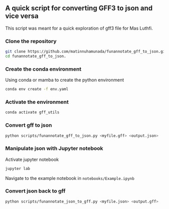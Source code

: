 ## A quick script for converting GFF3 to json and vice versa
This script was meant for a quick exploration of gff3 file for Mas Luthfi.

### Clone the repository
```bash
git clone https://github.com/matinnuhamunada/funannotate_gff_to_json.git
cd funannotate_gff_to_json.
```

### Create the conda environment
Using conda or mamba to create the python environment

```bash
conda env create -f env.yaml 
```

### Activate the environment
```bash
conda activate gff_utils 
```

### Convert gff to json
```bash
python scripts/funannotate_gff_to_json.py <myfile.gff> <output.json>
```

### Manipulate json with Jupyter notebook
Activate jupyter notebook
```bash
jupyter lab
```

Navigate to the example notebook in `notebooks/Example.ipynb`

### Convert json back to gff
```bash
python scripts/funannotate_json_to_gff.py <myfile.json> <output.gff> 
```
